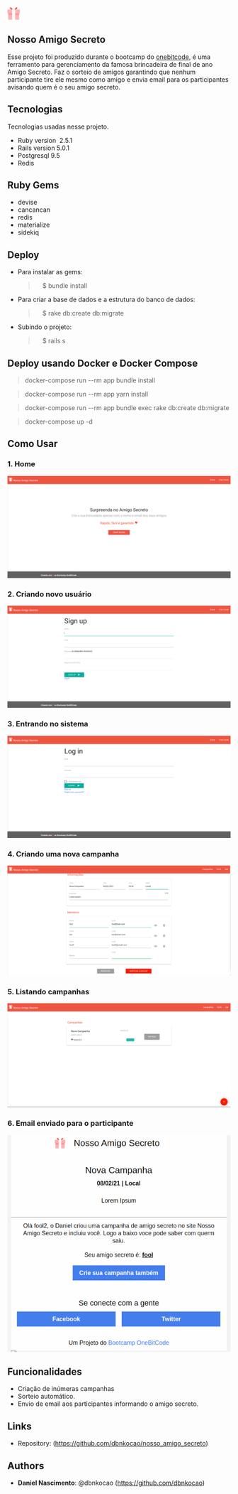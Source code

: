 ![Logo of the project](https://github.com/dbnkocao/nosso_amigo_secreto/blob/master/public/readme_images/logo.png)
## Nosso Amigo Secreto

Esse projeto foi produzido durante o bootcamp do [onebitcode](https://onebitcode.com/), é uma ferramento para gerenciamento da famosa brincadeira de final de ano Amigo Secreto. Faz o sorteio de amigos garantindo que nenhum participante tire ele mesmo como amigo e envia email para os participantes avisando quem é o seu amigo secreto.


## Tecnologias

Tecnologias usadas nesse projeto.

* Ruby version  2.5.1
* Rails version 5.0.1
* Postgresql 9.5
* Redis


## Ruby Gems
* devise
* cancancan
* redis
* materialize
* sidekiq

## Deploy

* Para instalar as gems:
  >    $ bundle install
* Para criar a base de dados e a estrutura do banco de dados:
  >    $ rake db:create db:migrate
* Subindo o projeto:
  >    $ rails s

## Deploy usando Docker e Docker Compose

  > docker-compose run --rm app bundle install

  > docker-compose run --rm app yarn install

  > docker-compose run --rm app bundle exec rake db:create db:migrate

  > docker-compose up -d

## Como Usar
### 1. Home
![siign up](https://github.com/dbnkocao/nosso_amigo_secreto/blob/master/public/readme_images/home.png)


### 2. Criando novo usuário
![siign up](https://github.com/dbnkocao/nosso_amigo_secreto/blob/master/public/readme_images/signup.png)

### 3. Entrando no sistema
![login](https://github.com/dbnkocao/nosso_amigo_secreto/blob/master/public/readme_images/login.png)

### 4. Criando uma nova campanha
![new campaign](https://github.com/dbnkocao/nosso_amigo_secreto/blob/master/public/readme_images/create_campaign.png)

### 5. Listando campanhas
![list campaigns](https://github.com/dbnkocao/nosso_amigo_secreto/blob/master/public/readme_images/campaign_list.png)

### 6. Email enviado para o participante
![email user](https://github.com/dbnkocao/nosso_amigo_secreto/blob/master/public/readme_images/email_user.png)

## Funcionalidades
* Criação de inúmeras campanhas
* Sorteio automático.
* Envio de email aos participantes informando o amigo secreto.

## Links
  * Repository: (https://github.com/dbnkocao/nosso_amigo_secreto)

## Authors
* **Daniel Nascimento**: @dbnkocao (https://github.com/dbnkocao)
